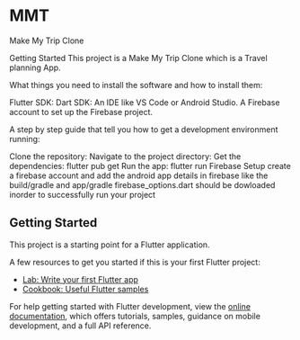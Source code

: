 # MMT

Make My Trip Clone

Getting Started
This project is a Make My Trip Clone which is a Travel planning App.

What things you need to install the software and how to install them:

Flutter SDK: 
Dart SDK: 
An IDE like VS Code or Android Studio.
A Firebase account to set up the Firebase project.

A step by step guide that tell you how to get a development environment running:

Clone the repository:
Navigate to the project directory:
Get the dependencies: flutter pub get
Run the app: flutter run
Firebase Setup
create a firebase account and add the android app details in firebase like the build/gradle and app/gradle firebase_options.dart should be dowloaded inorder to successfully run your project

## Getting Started

This project is a starting point for a Flutter application.

A few resources to get you started if this is your first Flutter project:

- [Lab: Write your first Flutter app](https://docs.flutter.dev/get-started/codelab)
- [Cookbook: Useful Flutter samples](https://docs.flutter.dev/cookbook)

For help getting started with Flutter development, view the
[online documentation](https://docs.flutter.dev/), which offers tutorials,
samples, guidance on mobile development, and a full API reference.
